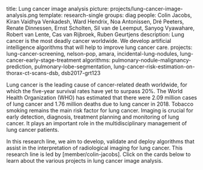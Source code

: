 title: Lung cancer image analysis
picture: projects/lung-cancer-image-analysis.png
template: research-single
groups: diag
people: Colin Jacobs, Kiran Vaidhya Venkadesh, Ward Hendrix, Noa Antonissen, Dré Peeters, Renate Dinnessen, Ernst Scholten, Sil van de Leemput, Sanyog Vyawahare, Robert van Lente, Cas van Rijbroek, Ruben Geurtjens
description: Lung cancer is the most deadly cancer worldwide. We develop artificial intelligence algorithms that will help to improve lung cancer care.
projects: lung-cancer-screening, nelson-pop, amara, incidental-lung-nodules, lung-cancer-early-stage-treatment
algorithms: pulmonary-nodule-malignancy-prediction, pulmonary-lobe-segmentation, lung-cancer-risk-estimation-on-thorax-ct-scans-dsb, dsb2017-grt123

Lung cancer is the leading cause of cancer-related death worldwide, for which the five-year survival rates have yet to surpass 20%. The World Health Organization (WHO) has estimated that there were 2.09 million cases of lung cancer and 1.76 million deaths due to lung cancer in 2018. Tobacco smoking remains the main risk factor for lung cancer. Imaging is crucial for early detection, diagnosis, treatment planning and monitoring of lung cancer. It plays an important role in the multidisciplinary management of lung cancer patients.

In this research line, we aim to develop, validate and deploy algorithms that assist in the interpretation of radiological imaging for lung cancer. This research line is led by [member/colin-jacobs]. Click on the cards below to learn about the various projects in lung cancer image analysis.
